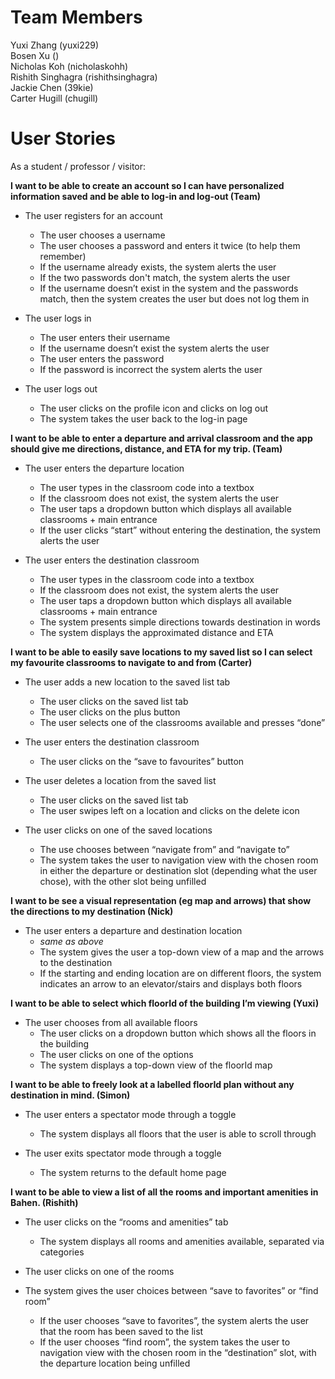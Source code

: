 
# Team Members
Yuxi Zhang (yuxi229) \
Bosen Xu () \
Nicholas Koh (nicholaskohh) \
Rishith Singhagra (rishithsinghagra) \
Jackie Chen (39kie) \
Carter Hugill (chugill)

# User Stories

As a student / professor / visitor:

**I want to be able to create an account so I can have personalized information saved and be able to log-in and log-out (Team)**

- The user registers for an account
    - The user chooses a username
    - The user chooses a password and enters it twice (to help them remember)
    - If the username already exists, the system alerts the user
    - If the two passwords don't match, the system alerts the user
    - If the username doesn’t exist in the system and the passwords match, then the system creates the user but does not log them in

- The user logs in

  - The user enters their username
  - If the username doesn’t exist the system alerts the user
  - The user enters the password
  - If the password is incorrect the system alerts the user

- The user logs out

    - The user clicks on the profile icon and clicks on log out
    - The system takes the user back to the log-in page


**I want to be able to enter a departure and arrival classroom and the app should give me directions, distance, and ETA for my trip. (Team)**

- The user enters the departure location

    - The user types in the classroom code into a textbox
    - If the classroom does not exist, the system alerts the user
    - The user taps a dropdown button which displays all available classrooms + main entrance
    - If the user clicks “start” without entering the destination, the system alerts the user

- The user enters the destination classroom

    - The user types in the classroom code into a textbox
    - If the classroom does not exist, the system alerts the user
    - The user taps a dropdown button which displays all available classrooms + main entrance
    - The system presents simple directions towards destination in words
    - The system displays the approximated distance and ETA


**I want to be able to easily save locations to my saved list so I can select my favourite classrooms to navigate to and from  (Carter)**

- The user adds a new location to the saved list tab
    - The user clicks on the saved list tab
    - The user clicks on the plus button
    - The user selects one of the classrooms available and presses “done”

- The user enters the destination classroom
  - The user clicks on the “save to favourites” button

- The user deletes a location from the saved list

    - The user clicks on the saved list tab
    - The user swipes left on a location and clicks on the delete icon

- The user clicks on one of the saved locations

    - The use chooses between “navigate from” and “navigate to”
    - The system takes the user to navigation view with the chosen room in either the departure or destination slot (depending what the user chose), with the other slot being unfilled


**I want to be see a visual representation (eg map and arrows) that show the directions to my destination (Nick)**

- The user enters a departure and destination location
    - *same as above*
    - The system gives the user a top-down view of a map and the arrows to the destination
    - If the starting and ending location are on different floors, the system indicates an arrow to an elevator/stairs and displays both floors

**I want to be able to select which floorId of the building I’m viewing (Yuxi)**

- The user chooses from all available floors
    - The user clicks on a dropdown button which shows all the floors in the building
    - The user clicks on one of the options
    - The system displays a top-down view of the floorId map


**I want to be able to freely look at a labelled floorId plan without any destination in mind. (Simon)**

- The user enters a spectator mode through a toggle
    - The system displays all floors that the user is able to scroll through

- The user exits spectator mode through a toggle
  - The system returns to the default home page

**I want to be able to view a list of all the rooms and important amenities in Bahen. (Rishith)**

- The user clicks on the “rooms and amenities” tab
    - The system displays all rooms and amenities available, separated via categories

- The user clicks on one of the rooms
- The system gives the user choices between “save to favorites” or “find room”
  - If the user chooses “save to favorites”, the system alerts the user that the room has been saved to the list
  - If the user chooses “find room”, the system takes the user to navigation view with the chosen room in the “destination” slot, with the departure location being unfilled 

 
